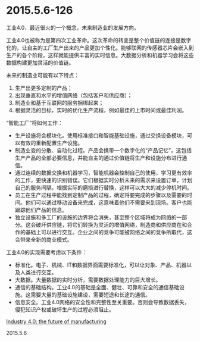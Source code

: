 2015.5.6-126
=============
工业4.0，最近很火的一个概念，未来制造业的发展方向。

工业4.0也被称为是第四次工业革命。这次革命的转变是整个价值链的连接是数字化的，让自主的工厂生产出来的产品更加个性化。能够联网的传感器芯片会嵌入到生产的各个阶段，这样就能提供丰富的实时信息。大数据分析和机器学习会将这些数据构建更加灵活的价值链。

未来的制造业可能有以下特点：  

1. 生产出更多定制的产品；
2. 出现垂直和水平的增值网络（包括客户和供应商）；
3. 制造业和基于互联网的服务捆绑起来；
4. 根据灵活的目标，实时的优化生产流程，例如最佳的上市时间或最佳利润。

“智能工厂”将如何工作：  
- 生产设施将会模块化。使用标准接口和智能基础设施，通过交换设备模块，可以有效的重新配置生产设施。
- 制造业变的分散、自动化过程。产品会携带一个数字化的“产品记忆”，这包括生产产品的全部必要信息，并能自主的通过价值链将生产和设施分布进行通信。
- 通过连续的数据交换和机器学习，智能机器会控制自己的使用，学习更有效率的工作，更快速的识别错误。它们根据实时分析未来的需求来设置订单，计划自己的服务间隔，根据实际的磨损进行替换，这样可以大大的减少停机时间。
- 员工在生产过程中能找到定制产品的过程，确定将要完成的步骤以及需要的时间。他们可以通过移动设备来完成，这意味着他们不需要来到现场。客户也能跟踪他们产品的信息。
- 独立设施和多工厂的设施的边界将会消失，甚至整个区域将成为网络的一部分。这会破坏供应链，将它们转换为灵活的增值网络，制造商和供应商在和合作的基础上可以进行交互。企业之间的竞争可能被网络之间的竞争所取代，这会带来全新的商业模式。

工业4.0的实现需要考虑以下条件：  
- 标准化。电子、机械、IT和数据界面需要标准化，可以让对象、产品、机器以及人类进行交互。
- 大数据。大量数据的实时分析，需要数据处理能力的巨大增长。
- 通信的基础结构。工业4.0的基础是全面、健壮、可靠和安全的通信基础设施。这需要大量的基础设施建设，需要短途和长途的通信。
- 信息安全。工业4.0网络的安全性和完整性至关重要。否则会导致数据丢失，侵犯知识产权或破坏生产的过程必须阻止。

[Industry 4.0: the future of manufacturing](http://www.lexology.com/library/detail.aspx?g=d3ca4d23-84a4-4d7d-83c1-d011d241e14d)

2015.5.6
